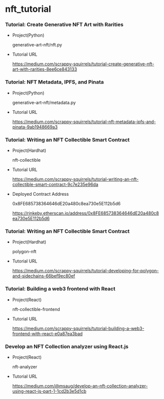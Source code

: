 # nft_tutorial

### Tutorial: Create Generative NFT Art with Rarities

- Project(Python)

  generative-art-nft/nft.py

- Tutorial URL

  https://medium.com/scrappy-squirrels/tutorial-create-generative-nft-art-with-rarities-8ee6ce843133

### Tutorial: NFT Metadata, IPFS, and Pinata

- Project(Python)

  generative-art-nft/metadata.py

- Tutorial URL

  https://medium.com/scrappy-squirrels/tutorial-nft-metadata-ipfs-and-pinata-9ab1948669a3

### Tutorial: Writing an NFT Collectible Smart Contract

- Project(Hardhat)

  nft-collectible

- Tutorial URL

  https://medium.com/scrappy-squirrels/tutorial-writing-an-nft-collectible-smart-contract-9c7e235e96da

- Deployed Contract Address

  0x8FE685738364646dE20a480c8ea730e5E112b5d6

  https://rinkeby.etherscan.io/address/0x8FE685738364646dE20a480c8ea730e5E112b5d6

### Tutorial: Writing an NFT Collectible Smart Contract

- Project(Hardhat)

  polygon-nft

- Tutorial URL

  https://medium.com/scrappy-squirrels/tutorial-developing-for-polygon-and-sidechains-66bef9ec80ef

### Tutorial: Building a web3 frontend with React

- Project(React)

  nft-collectible-frontend

- Tutorial URL

  https://medium.com/scrappy-squirrels/tutorial-building-a-web3-frontend-with-react-e0a87ea3bad
  
### Develop an NFT Collection analyzer using React.js

- Project(React)

  nft-analyzer

- Tutorial URL

  https://medium.com/@msaug/develop-an-nft-collection-analyzer-using-react-js-part-1-1cd2b3e5d1cb
